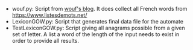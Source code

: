 * wouf.py: Script from [wouf's blog](https://blog.site2wouf.fr/2018/12/un-lexique-genre-ods7-en-txt.html). It does collect all French words from https://www.listesdemots.net/
* LexiconGOW.py: Script that generates final data file for the automate
* TestLexiconGOW.py: Script giving all anagrams possible from a given set of letter. A list a word of the length of the input needs to exist in order to provide all results.
